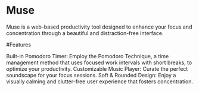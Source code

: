 # Muse

Muse is a web-based productivity tool designed to enhance your focus and concentration through a beautiful and distraction-free interface.

#Features

Built-in Pomodoro Timer: Employ the Pomodoro Technique, a time management method that uses focused work intervals with short breaks, to optimize your productivity.
Customizable Music Player: Curate the perfect soundscape for your focus sessions.
Soft & Rounded Design: Enjoy a visually calming and clutter-free user experience that fosters concentration.
